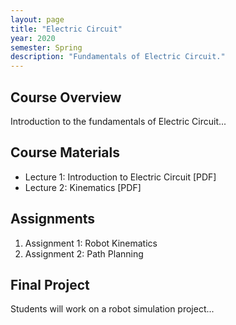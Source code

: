 ```yaml
---
layout: page
title: "Electric Circuit"
year: 2020
semester: Spring
description: "Fundamentals of Electric Circuit."
---
```


## Course Overview
Introduction to the fundamentals of Electric Circuit...

## Course Materials
- Lecture 1: Introduction to Electric Circuit [PDF]
- Lecture 2: Kinematics [PDF]

## Assignments
1. Assignment 1: Robot Kinematics
2. Assignment 2: Path Planning

## Final Project
Students will work on a robot simulation project...
